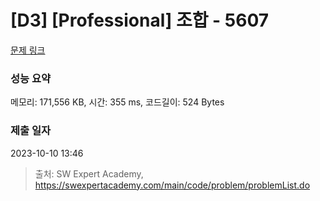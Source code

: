 # [D3] [Professional] 조합 - 5607 

[문제 링크](https://swexpertacademy.com/main/code/problem/problemDetail.do?contestProbId=AWXGKdbqczEDFAUo) 

### 성능 요약

메모리: 171,556 KB, 시간: 355 ms, 코드길이: 524 Bytes

### 제출 일자

2023-10-10 13:46



> 출처: SW Expert Academy, https://swexpertacademy.com/main/code/problem/problemList.do